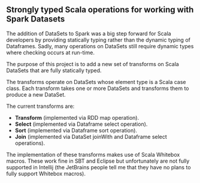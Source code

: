 ## Strongly typed Scala operations for working with Spark Datasets

The addition of DataSets to Spark was a big step forward for Scala developers
by providing statically typing rather than the dynamic typing of Dataframes.
Sadly, many operations on DataSets still require dynamic types where checking 
occurs at run-time.

The purpose of this project is to add a new set of transforms on Scala DataSets
that are fully statically typed.

The transforms operate on DataSets whose element type is a Scala case class. Each transform
takes one or more DataSets and transforms them to produce a new DataSet.

The current transforms are:

* **Transform** (implemented via RDD map operation).
* **Select** (implemented via Dataframe select operation).
* **Sort** (implemented via Dataframe sort operation).
* **Join** (implemented via DataSet joinWith and Dataframe select operations).

The implementation of these transforms makes use of Scala Whitebox macros.
These work fine in SBT and Eclipse but unfortunately are not fully supported in 
Intellij (the JetBrains people tell me that they have no plans to fully support 
Whitebox macros).
